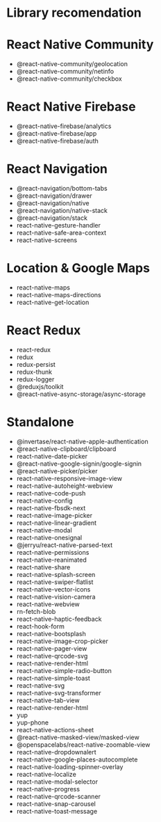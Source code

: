 # Library recomendation

# React Native Community
- @react-native-community/geolocation
- @react-native-community/netinfo
- @react-native-community/checkbox

# React Native Firebase
- @react-native-firebase/analytics
- @react-native-firebase/app
- @react-native-firebase/auth

# React Navigation
- @react-navigation/bottom-tabs
- @react-navigation/drawer
- @react-navigation/native
- @react-navigation/native-stack
- @react-navigation/stack
- react-native-gesture-handler
- react-native-safe-area-context
- react-native-screens

# Location & Google Maps
- react-native-maps
- react-native-maps-directions
- react-native-get-location

# React Redux
- react-redux
- redux
- redux-persist
- redux-thunk
- redux-logger
- @reduxjs/toolkit
- @react-native-async-storage/async-storage

# Standalone
- @invertase/react-native-apple-authentication
- @react-native-clipboard/clipboard
- react-native-date-picker
- @react-native-google-signin/google-signin
- @react-native-picker/picker
- react-native-responsive-image-view
- react-native-autoheight-webview
- react-native-code-push
- react-native-config
- react-native-fbsdk-next
- react-native-image-picker
- react-native-linear-gradient
- react-native-modal
- react-native-onesignal
- @jerryu/react-native-parsed-text
- react-native-permissions
- react-native-reanimated
- react-native-share
- react-native-splash-screen
- react-native-swiper-flatlist
- react-native-vector-icons
- react-native-vision-camera
- react-native-webview
- rn-fetch-blob
- react-native-haptic-feedback
- react-hook-form
- react-native-bootsplash
- react-native-image-crop-picker
- react-native-pager-view
- react-native-qrcode-svg
- react-native-render-html
- react-native-simple-radio-button
- react-native-simple-toast
- react-native-svg
- react-native-svg-transformer
- react-native-tab-view
- react-native-render-html
- yup
- yup-phone
- react-native-actions-sheet
- @react-native-masked-view/masked-view
- @openspacelabs/react-native-zoomable-view
- react-native-dropdownalert
- react-native-google-places-autocomplete
- react-native-loading-spinner-overlay
- react-native-localize
- react-native-modal-selector
- react-native-progress
- react-native-qrcode-scanner
- react-native-snap-carousel
- react-native-toast-message